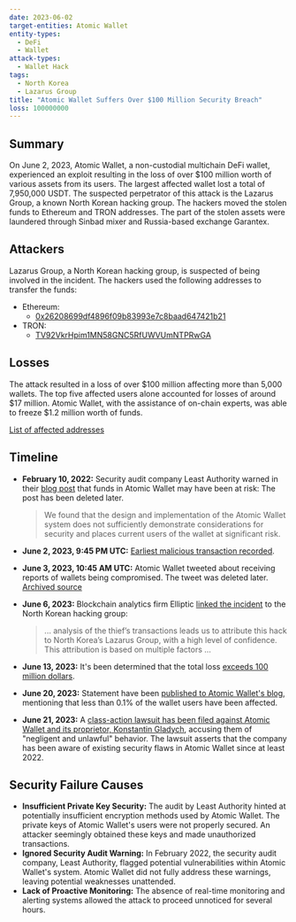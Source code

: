 ```yaml
---
date: 2023-06-02
target-entities: Atomic Wallet
entity-types:
  - DeFi
  - Wallet
attack-types:
  - Wallet Hack
tags:
  - North Korea
  - Lazarus Group
title: "Atomic Wallet Suffers Over $100 Million Security Breach"
loss: 100000000
---
```


## Summary

On June 2, 2023, Atomic Wallet, a non-custodial multichain DeFi wallet, experienced an exploit resulting in the loss of over $100 million worth of various assets from its users. The largest affected wallet lost a total of 7,950,000 USDT. The suspected perpetrator of this attack is the Lazarus Group, a known North Korean hacking group. The hackers moved the stolen funds to Ethereum and TRON addresses. The part of the stolen assets were laundered through Sinbad mixer and Russia-based exchange Garantex.

## Attackers

Lazarus Group, a North Korean hacking group, is suspected of being involved in the incident. The hackers used the following addresses to transfer the funds:

- Ethereum:
  - [0x26208699df4896f09b83993e7c8baad647421b21](https://etherscan.io/address/0x26208699df4896f09b83993e7c8baad647421b21)
- TRON:
  - [TV92VkrHpim1MN58GNC5RfUWVUmNTPRwGA](https://tronscan.org/#/address/TV92VkrHpim1MN58GNC5RfUWVUmNTPRwGA)

## Losses

The attack resulted in a loss of over $100 million affecting more than 5,000 wallets. The top five affected users alone accounted for losses of around $17 million. Atomic Wallet, with the assistance of on-chain experts, was able to freeze $1.2 million worth of funds.

[List of affected addresses](https://www.chainabuse.com/report/b181be45-51a7-446b-83ae-8408c9103bb5)

## Timeline

- **February 10, 2022:** Security audit company Least Authority warned in their [blog post](http://web.archive.org/web/20220623142131/https://leastauthority.com/blog/disclosure-of-security-vulnerabilities-in-atomic-wallet/) that funds in Atomic Wallet may have been at risk: The post has been deleted later.

  > We found that the design and implementation of the Atomic Wallet system does not sufficiently demonstrate considerations for security and places current users of the wallet at significant risk.

- **June 2, 2023, 9:45 PM UTC:** [Earliest malicious transaction recorded](https://twitter.com/tayvano_/status/1665069321255788544).
- **June 3, 2023, 10:45 AM UTC:** Atomic Wallet tweeted about receiving reports of wallets being compromised. The tweet was deleted later. [Archived source](https://archive.is/tmY9O)
- **June 6, 2023:** Blockchain analytics firm Elliptic [linked the incident](https://hub.elliptic.co/analysis/north-korea-s-lazarus-group-likely-responsible-for-35-million-atomic-crypto-theft/) to the North Korean hacking group:
  > ... analysis of the thief’s transactions leads us to attribute this hack to North Korea’s Lazarus Group, with a high level of confidence. This attribution is based on multiple factors ...
- **June 13, 2023:** It's been determined that the total loss [exceeds 100 million dollars](https://hub.elliptic.co/analysis/north-korea-linked-atomic-wallet-heist-tops-100-million/).
- **June 20, 2023:** Statement have been [published to Atomic Wallet's blog](https://atomicwallet.io/blog/june-3rd-event-statement), mentioning that less than 0.1% of the wallet users have been affected.
- **June 21, 2023:** A [class-action lawsuit has been filed against Atomic Wallet and its proprietor, Konstantin Gladych](https://www.courtlistener.com/docket/67520833/1/meany-v-atomic-wallet/), accusing them of "negligent and unlawful" behavior. The lawsuit asserts that the company has been aware of existing security flaws in Atomic Wallet since at least 2022.

## Security Failure Causes

- **Insufficient Private Key Security:** The audit by Least Authority hinted at potentially insufficient encryption methods used by Atomic Wallet. The private keys of Atomic Wallet's users were not properly secured. An attacker seemingly obtained these keys and made unauthorized transactions.
- **Ignored Security Audit Warning:** In February 2022, the security audit company, Least Authority, flagged potential vulnerabilities within Atomic Wallet's system. Atomic Wallet did not fully address these warnings, leaving potential weaknesses unattended.
- **Lack of Proactive Monitoring:** The absence of real-time monitoring and alerting systems allowed the attack to proceed unnoticed for several hours.
